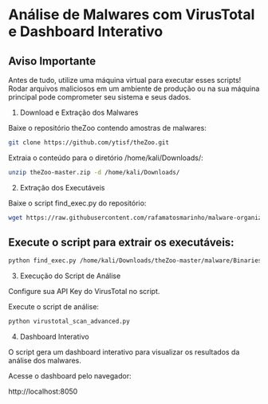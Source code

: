 # Análise de Malwares com VirusTotal e Dashboard Interativo

## Aviso Importante

Antes de tudo, utilize uma máquina virtual para executar esses scripts!
Rodar arquivos maliciosos em um ambiente de produção ou na sua máquina principal pode comprometer seu sistema e seus dados.

1. Download e Extração dos Malwares

Baixe o repositório theZoo contendo amostras de malwares:

```bash
git clone https://github.com/ytisf/theZoo.git
```

Extraia o conteúdo para o diretório /home/kali/Downloads/:

```bash
unzip theZoo-master.zip -d /home/kali/Downloads/
```

2. Extração dos Executáveis

Baixe o script find_exec.py do repositório:

```bash
wget https://raw.githubusercontent.com/rafamatosmarinho/malware-organizer/main/find_exec.py
```

## Execute o script para extrair os executáveis:

```bash
python find_exec.py /home/kali/Downloads/theZoo-master/malware/Binaries/
```

3. Execução do Script de Análise

Configure sua API Key do VirusTotal no script.

Execute o script de análise:

```bash
python virustotal_scan_advanced.py
```

4. Dashboard Interativo

O script gera um dashboard interativo para visualizar os resultados da análise dos malwares.

Acesse o dashboard pelo navegador:

http://localhost:8050
